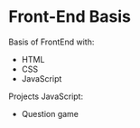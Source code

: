 # Front-End Basis
Basis of FrontEnd with:

- HTML
- CSS
- JavaScript

Projects JavaScript:
- Question game